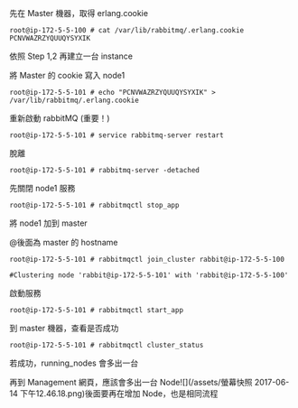 先在 Master 機器，取得 erlang.cookie

```
root@ip-172-5-5-100 # cat /var/lib/rabbitmq/.erlang.cookie
PCNVWAZRZYQUUQYSYXIK
```

依照 Step 1,2 再建立一台 instance

將 Master 的 cookie 寫入 node1

```
root@ip-172-5-5-101 # echo "PCNVWAZRZYQUUQYSYXIK" > /var/lib/rabbitmq/.erlang.cookie
```

重新啟動 rabbitMQ \(重要！\)

```
root@ip-172-5-5-101 # service rabbitmq-server restart
```

脫離

```
root@ip-172-5-5-101 # rabbitmq-server -detached
```

先關閉 node1 服務

```
root@ip-172-5-5-101 # rabbitmqctl stop_app
```

將 node1 加到 master

@後面為 master 的 hostname

```
root@ip-172-5-5-101 # rabbitmqctl join_cluster rabbit@ip-172-5-5-100

#Clustering node 'rabbit@ip-172-5-5-101' with 'rabbit@ip-172-5-5-100'
```

啟動服務

```
root@ip-172-5-5-101 # rabbitmqctl start_app
```

到 master 機器，查看是否成功

```
root@ip-172-5-5-101 # rabbitmqctl cluster_status
```

若成功，running\_nodes 會多出一台

再到 Management 網頁，應該會多出一台 Node![](/assets/螢幕快照 2017-06-14 下午12.46.18.png)後面要再在增加 Node，也是相同流程

